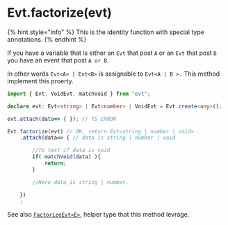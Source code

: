 # Evt.factorize\(evt\)

{% hint style="info" %}
This is the identity function with special type annotations.
{% endhint %}

If you have a variable that is either an `Evt` that post `A` or an `Evt` that post `B` you have an event that post `A or B`.

In other words `Evt<A> | Evt<B>` is assignable to `Evt<A | B >.` This method implement this proerty.

```typescript
import { Evt, VoidEvt, matchVoid } from "evt";

declare evt: Evt<string> | Evt<number> | VoidEvt = Evt.create<any>();

evt.attach(data=> { }); // TS ERROR

Evt.factorize(evt) // OK, return Evt<string | number | void>
    .attach(data=> { // data is string | number | void

        //To test if data is void
        if( matchVoid(data) ){
            return;
        }

        //Here data is string | number.

    })
    ;
```

See also [`FactorizeEvt<E>`](https://docs.evt.land/api/helpertypes#swapevttype-less-than-e-t-greater-than), helper type that this method levrage.

